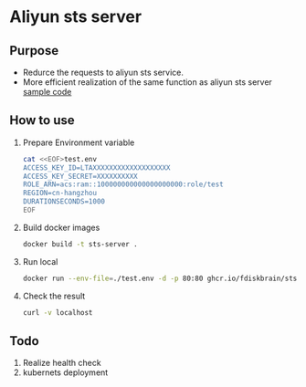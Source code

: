 # Aliyun sts server 
## Purpose
* Redurce the requests to aliyun sts service.   
* More efficient realization of the same function as  aliyun sts server [sample code](https://github.com/xiongcw/aliyun_log_sts_server_example)
## How to use
1. Prepare Environment variable  
   ```bash
   cat <<EOF>test.env
   ACCESS_KEY_ID=LTAXXXXXXXXXXXXXXXXXXX
   ACCESS_KEY_SECRET=XXXXXXXXXX
   ROLE_ARN=acs:ram::100000000000000000000:role/test
   REGION=cn-hangzhou
   DURATIONSECONDS=1000
   EOF
   ```
1. Build docker images
   ```bash
   docker build -t sts-server .
   ```
1. Run local
   ```bash
   docker run --env-file=./test.env -d -p 80:80 ghcr.io/fdiskbrain/sts-server
   ```
1. Check the result
   ```bash
   curl -v localhost
   ```
## Todo
1. Realize health check
1. kubernets deployment 